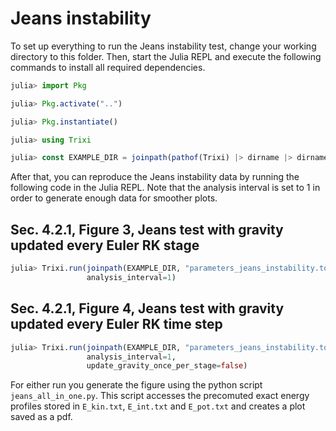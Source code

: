 # Jeans instability

To set up everything to run the Jeans instability test, change your working directory to this folder.
Then, start the Julia REPL and execute the following commands to install all required
dependencies.
```julia
julia> import Pkg

julia> Pkg.activate("..")

julia> Pkg.instantiate()

julia> using Trixi

julia> const EXAMPLE_DIR = joinpath(pathof(Trixi) |> dirname |> dirname, "examples", "repro-self-gravitating-gas-dynamics")
```
After that, you can reproduce the Jeans instability data by running the following code in the Julia REPL.
Note that the analysis interval is set to 1 in order to generate enough data for smoother plots.


## Sec. 4.2.1, Figure 3, Jeans test with gravity updated every Euler RK stage
```julia
julia> Trixi.run(joinpath(EXAMPLE_DIR, "parameters_jeans_instability.toml",
                 analysis_interval=1)
```

## Sec. 4.2.1, Figure 4, Jeans test with gravity updated every Euler RK time step
```julia
julia> Trixi.run(joinpath(EXAMPLE_DIR, "parameters_jeans_instability.toml",
                 analysis_interval=1,
                 update_gravity_once_per_stage=false)
```

For either run you generate the figure using the python script `jeans_all_in_one.py`.
This script accesses the precomuted exact energy profiles stored in `E_kin.txt`,
`E_int.txt` and `E_pot.txt` and creates a plot saved as a pdf.
